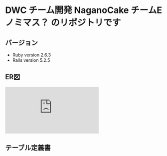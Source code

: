 # DWC チーム開発 NaganoCake チームE ノミマス？ のリポジトリです

## バージョン
- Ruby version 2.6.3
- Rails version 5.2.5

## ER図
![ノミマス？_nagano_cake.pdf](https://github.com/webcamp-nomimasu/nagano-cake-nomimasu/files/6723565/_nagano_cake.pdf)

## テーブル定義書
